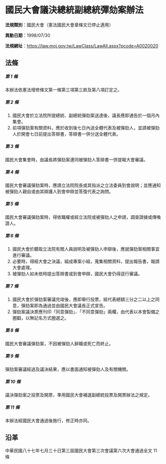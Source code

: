 # 國民大會議決總統副總統彈劾案辦法


**法規類別**：國民大會（憲法國民大會章條文已停止適用）

**異動日期**：1998/07/30  

**法規網址**：https://law.moj.gov.tw/LawClass/LawAll.aspx?pcode=A0020020



## 法條
##### 第 1 條
本辦法依憲法增修條文第一條第三項第三款及第八項訂定之。

##### 第 2 條
1. 國民大會於立法院所提總統、副總統彈劾案送達後，議長應即通告於一個月內集會。
1. 前項彈劾案有關資料，應於收到後七日內送全體代表及被彈劾人，並請被彈劾人於開會七日前提出答辯書，答辯書一併分送全體代表。

##### 第 3 條
國民大會集會時，由議長將彈劾案連同被彈劾人答辯書一併提報大會審議。

##### 第 4 條
國民大會審議彈劾案時，應請立法院院長或其指派之立法委員到會說明；並應通知被彈劾人親自或由其辯護人到會申辯並答復代表之詢問。

##### 第 5 條
國民大會審議彈劾案時，得依職權或經立法院或被彈劾人之申請，調查證據或傳喚證人。

##### 第 6 條
1. 國民大會於聽取立法院有關人員說明及被彈劾人申辯後，應就彈劾案相關事宜進行審議。
1. 必要時，得經大會之決議，組成專案小組，蒐集相關資料，提出報告書，報請大會處理。
1. 被彈劾人如未依時提出答辯書或到會申辯，國民大會仍得逕行審議。

##### 第 7 條
1. 國民大會於彈劾案審議完竣後，應即舉行投票，經代表總額三分之二以上之同意，彈劾案即為通過並由國民大會議長正式宣告。
1. 彈劾案議決票應刊印「同意彈劾」、「不同意彈劾」兩欄，由代表以本會製備之圈戳，以無記名方式圈選之。

##### 第 8 條
國民大會審議彈劾案，不因被彈劾人辭職或死亡而終止。

##### 第 9 條
彈劾案審議經過及議決結果，應以書面通知被彈劾人及有關機關。

##### 第 10 條
議決彈劾案之投票及開票，準用國民大會補選副總統投票及開票辦法之規定。

##### 第 11 條
本辦法經國民大會通過後施行，修正時亦同。

## 沿革
中華民國八十七年七月三十日第三屆國民大會第三次會議第六次大會通過全文 11 條

